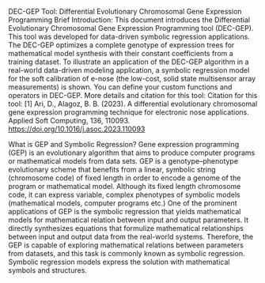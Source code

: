 DEC-GEP Tool: Differential Evolutionary Chromosomal Gene Expression Programming
Brief Introduction:
This document introduces the Differential Evolutionary Chromosomal Gene Expression Programming tool (DEC-GEP). This tool was developed for data-driven symbolic regression applications.  The DEC-GEP optimizes a complete genotype of expression trees for mathematical model synthesis with their constant coefficients from a training dataset. To illustrate an application of the DEC-GEP algorithm in a real-world data-driven modeling application, a symbolic regression model for the soft calibration of e-nose (the low-cost, solid state multisensor array measurements) is shown. You can define your custom functions and operators in DEC-GEP.
More details and citation for this tool:
Citation for this tool:
[1] Ari, D., Alagoz, B. B. (2023). A differential evolutionary chromosomal gene expression programming technique for electronic nose applications. Applied Soft Computing, 136, 110093. https://doi.org/10.1016/j.asoc.2023.110093

What is GEP and Symbolic Regression?
Gene expression programming (GEP) is an evolutionary algorithm that aims to produce computer programs or mathematical models from data sets. GEP is a genotype–phenotype evolutionary scheme that benefits from a linear, symbolic string (chromosome code) of fixed length in order to encode a genome of the program or mathematical model. Although its fixed length chromosome code, it can express variable, complex phenotypes of symbolic models (mathematical models, computer programs etc.)
One of the prominent applications of GEP is the symbolic regression that yields mathematical models for mathematical relation between input and output parameters. It directly synthesizes equations that formulize mathematical relationships between input and output data from the real-world systems. Therefore, the GEP is capable of exploring mathematical relations between parameters from datasets, and this task is commonly known as symbolic regression. Symbolic regression models express the solution with mathematical symbols and structures.
